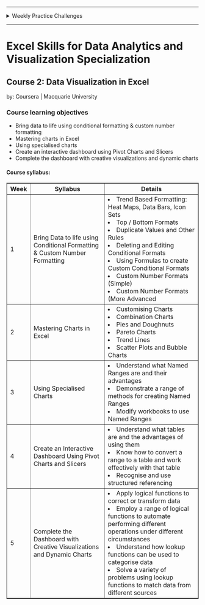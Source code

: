 <hr>
<details>
<summary>Weekly Practice Challenges</summary>
  <br>
  <li><a href="https://1drv.ms/x/s!AjU6_8hHCMjkghWjIfuP2damNHUc?e=KHhnAZ">Week 1</a></li>
  <li><a href="https://1drv.ms/x/s!AjU6_8hHCMjkghc41zGdy4Fl9WV_?e=frlxa9">Week 2</a></li>
  <li><a href="https://1drv.ms/x/s!AjU6_8hHCMjkghlOA41m6W_i6N9s?e=TQZVRf">Week 3</a></li>
  <li><a href="https://1drv.ms/x/s!AjU6_8hHCMjkghsjaY8c9PhyuaOe?e=HHcbP5">Week 4</a></li>
  <li><a href="https://1drv.ms/x/s!AjU6_8hHCMjkgh23Hg-QqBIaNurq?e=IfeVP8">Week 5</a></li>
</details>
<hr>

# Excel Skills for Data Analytics and Visualization Specialization

## Course 2: Data Visualization in Excel<br>
by: Coursera | Macquarie University<br>

### Course learning objectives
* Bring data to life using conditional formatting & custom number formatting
* Mastering charts in Excel
* Using specialised charts
* Create an interactive dashboard using Pivot Charts and Slicers
* Complete the dashboard with creative visualizations and dynamic charts

#### Course syllabus:

<table border="1">
    <tr>
        <th>Week</th>
        <th>Syllabus</th>
        <th>Details</th>
    </tr>
    <tr>
        <td>1</td>
        <td>Bring Data to life using Conditional Formatting & Custom Number Formatting</td>
        <td><li>Trend Based Formatting: Heat Maps, Data Bars, Icon Sets</li> <li>Top / Bottom Formats</li> <li>Duplicate Values and Other Rules</li> <li>Deleting and Editing Conditional Formats</li> <li>Using Formulas to create Custom Conditional Formats</li> <li>Custom Number Formats (Simple)</li> <li>Custom Number Formats (More Advanced</li></td>
    </tr>
    <tr>
        <td>2</td>
        <td>Mastering Charts in Excel</td>
      <td><li>Customising Charts</li> <li>Combination Charts</li> <li>Pies and Doughnuts</li> <li>Pareto Charts</li> <li>Trend Lines</li> <li>Scatter Plots and Bubble Charts</li></td>
    </tr>
    <tr>
        <td>3</td>
        <td>Using Specialised Charts</td>
        <td><li>Understand what Named Ranges are and their advantages</li> <li>Demonstrate a range of methods for creating Named Ranges</li> <li>Modify workbooks to use Named Ranges</li></td>
    </tr>
    <tr>
        <td>4</td>
        <td>Create an Interactive Dashboard Using Pivot Charts and Slicers</td>
        <td><li>Understand what tables are and the advantages of using them</li> <li>Know how to convert a range to a table and work effectively with that table</li> <li>Recognise and use structured referencing</li></td>
    </tr>
    <tr>
        <td>5</td>
        <td>Complete the Dashboard with Creative Visualizations and Dynamic Charts</td>
        <td><li>Apply logical functions to correct or transform data</li> <li>Employ a range of logical functions to automate performing different operations under different circumstances</li> <li>Understand how lookup functions can be used to categorise data</li> <li>Solve a variety of problems using lookup functions to match data from different sources</li></td>
    </tr>
</table>
